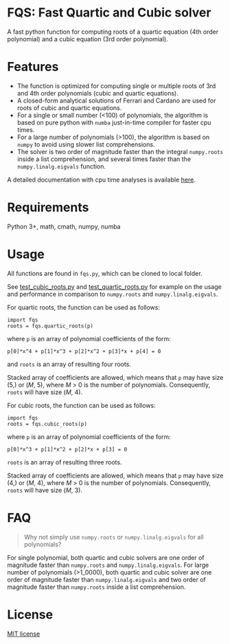 # FQS: Fast Quartic and Cubic solver

A fast python function for computing roots of a quartic equation (4th order polynomial) and a cubic equation (3rd order polynomial).


# Features

 * The function is optimized for computing single or multiple roots of 3rd and 4th order polynomials (cubic and quartic equations).
 * A closed-form analytical solutions of Ferrari and Cardano are used for roots of cubic and quartic equations.
 * For a single or small number (<100) of polynomials, the algorithm is based on pure python with `numba` just-in-time compiler for faster cpu times.
 * For a large number of polynomials (>100), the algorithm is based on `numpy` to avoid using slower list comprehensions.
 * The solver is two order of magnitude faster than the integral `numpy.roots` inside a list comprehension, and several times faster than the `numpy.linalg.eigvals` function.
 
 A detailed documentation with cpu time analyses is available [here](On_computing_roots.md).
 
 
 # Requirements
 
 Python 3+, math, cmath, numpy, numba
 
 
 # Usage

All functions are found in `fqs.py`, which can be cloned to local folder.
 
See [test_cubic_roots.py](test_cubic_roots.py) and [test_quartic_roots.py](test_quartic_roots.py) for example on the usage and performance in comparison to `numpy.roots` and `numpy.linalg.eigvals`.

For quartic roots, the function can be used as follows:
 
 ```
 import fqs
 roots = fqs.quartic_roots(p)
 
 ```
 
 where `p` is an array of polynomial coefficients of the form:
 ```
 p[0]*x^4 + p[1]*x^3 + p[2]*x^2 + p[3]*x + p[4] = 0
 ```
 
 and `roots` is an array of resulting four roots.  
 
 Stacked array of coefficients are allowed, which means that `p` may have size (5,) or (_M_, 5), where _M_ > 0 is the number of polynomials. Consequently, `roots` will have size (_M_, 4).

 
 For cubic roots, the function can be used as follows:
 
 ```
 import fqs
 roots = fqs.cubic_roots(p)
 
 ```
 
 where `p` is an array of polynomial coefficients of the form:
 ```
p[0]*x^3 + p[1]*x^2 + p[2]*x + p[3] = 0
 ```
 
 `roots` is an array of resulting three roots.  
 
 Stacked array of coefficients are allowed, which means that `p` may have size (4,) or (_M_, 4), where _M_ > 0 is the number of polynomials. Consequently, `roots` will have size (_M_, 3).


 
 # FAQ

 > Why not simply use `numpy.roots` or `numpy.linalg.eigvals` for all polynomials?
 
For single polynomial, both quartic and cubic solvers are one order of magnitude faster than `numpy.roots` and `numpy.linalg.eigvals`. 
For large number of polynomials (>1_0000), both quartic and cubic solver are one order of magnitude faster than `numpy.linalg.eigvals` and two order of magnitude faster than `numpy.roots` inside a list comprehension.
 
 
 # License
 
[MIT license](LICENSE)


